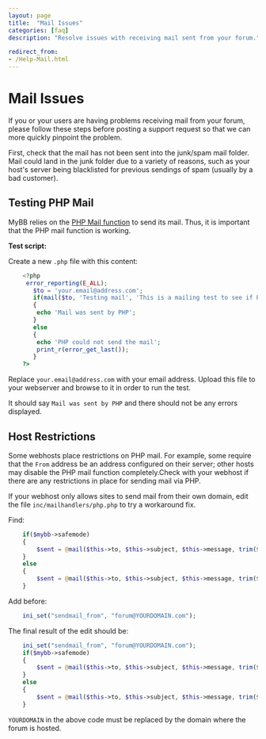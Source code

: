 ```yaml
---
layout: page
title:  "Mail Issues"
categories: [faq]
description: "Resolve issues with receiving mail sent from your forum."

redirect_from:
- /Help-Mail.html
---
```


# Mail Issues

If you or your users are having problems receiving mail from your forum, please follow these steps before posting a support request so that we can more quickly pinpoint the problem.

First, check that the mail has not been sent into the junk/spam mail folder. Mail could land in the junk folder due to a variety of reasons, such as your host's server being blacklisted for previous sendings of spam (usually by a bad customer).

## Testing PHP Mail

MyBB relies on the [PHP Mail function](https://secure.php.net/manual/en/function.mail.php) to send its mail. Thus, it is important that the PHP mail function is working.

**Test script:**

Create a new `.php` file with this content:

```php
    <?php
     error_reporting(E_ALL);
       $to = 'your.email@address.com';
       if(mail($to, 'Testing mail', 'This is a mailing test to see if PHP mail works.'))
       {
        echo 'Mail was sent by PHP';
       }
       else
       {
        echo 'PHP could not send the mail';
        print_r(error_get_last());
       }
    ?>
```

Replace `your.email@address.com` with your email address. Upload this file to your webserver and browse to it in order to run the test.

It should say `Mail was sent by PHP` and there should not be any errors displayed.

## Host Restrictions

Some webhosts place restrictions on PHP mail. For example, some require that the `From` address be an address configured on their server; other hosts may disable the PHP mail function completely.Check with your webhost if there are any restrictions in place for sending mail via PHP.

If your webhost only allows sites to send mail from their own domain, edit the file `inc/mailhandlers/php.php` to try a workaround fix.

Find:
```php
    if($mybb->safemode)
    {
        $sent = @mail($this->to, $this->subject, $this->message, trim($this->headers));
    }
    else
    {
        $sent = @mail($this->to, $this->subject, $this->message, trim($this->headers), $this->additional_parameters);
    }
```

Add before:
```php
    ini_set("sendmail_from", "forum@YOURDOMAIN.com");
```

The final result of the edit should be:
```php
    ini_set("sendmail_from", "forum@YOURDOMAIN.com");
    if($mybb->safemode)
    {
        $sent = @mail($this->to, $this->subject, $this->message, trim($this->headers));
    }
    else
    {
        $sent = @mail($this->to, $this->subject, $this->message, trim($this->headers), $this->additional_parameters);
    }
```

`YOURDOMAIN` in the above code must be replaced by the domain where the forum is hosted.
